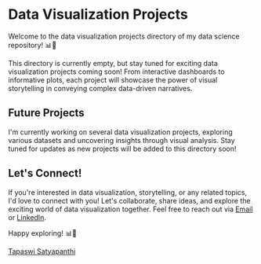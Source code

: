 # Data Visualization Projects

Welcome to the data visualization projects directory of my data science repository! 📊🎨

This directory is currently empty, but stay tuned for exciting data visualization projects coming soon! From interactive dashboards to informative plots, each project will showcase the power of visual storytelling in conveying complex data-driven narratives.

## Future Projects

I'm currently working on several data visualization projects, exploring various datasets and uncovering insights through visual analysis. Stay tuned for updates as new projects will be added to this directory soon!

## Let's Connect!

If you're interested in data visualization, storytelling, or any related topics, I'd love to connect with you! Let's collaborate, share ideas, and explore the exciting world of data visualization together. Feel free to reach out via [Email](mailto:satyapanthi.t@northeastern.edu) or [LinkedIn](https://www.linkedin.com/in/tapaswi-v-s/).

Happy exploring! 📊🎨

[Tapaswi Satyapanthi](https://www.linkedin.com/in/tapaswi-v-s/)

